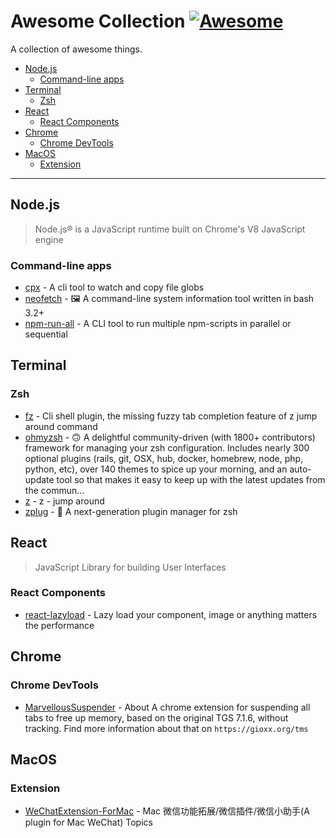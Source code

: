 # **Awesome Collection** [![Awesome](https://cdn.rawgit.com/sindresorhus/awesome/d7305f38d29fed78fa85652e3a63e154dd8e8829/media/badge.svg)](https://github.com/sindresorhus/awesome)

A collection of awesome things.

- [Node.js](#node.js)
  - [Command-line apps](#command-line-apps)
- [Terminal](#terminal)
  - [Zsh](#zsh)
- [React](#react)
  - [React Components](#react-components)
- [Chrome](#chrome)
  - [Chrome DevTools](#chrome-devtools)
- [MacOS](#macos)
  - [Extension](#extension)

---

## Node.js

> Node.js® is a JavaScript runtime built on Chrome's V8 JavaScript engine

### Command-line apps

- [cpx](https://github.com/mysticatea/cpx) - A cli tool to watch and copy file
  globs
- [neofetch](https://github.com/dylanaraps/neofetch) - 🖼️ A command-line system
  information tool written in bash 3.2+
- [npm-run-all](https://github.com/mysticatea/npm-run-all) - A CLI tool to run
  multiple npm-scripts in parallel or sequential

## Terminal

### Zsh

- [fz](https://github.com/changyuheng/fz) - Cli shell plugin, the missing fuzzy
  tab completion feature of z jump around command
- [ohmyzsh](https://github.com/ohmyzsh/ohmyzsh) - 🙃 A delightful
  community-driven (with 1800+ contributors) framework for managing your zsh
  configuration. Includes nearly 300 optional plugins (rails, git, OSX, hub,
  docker, homebrew, node, php, python, etc), over 140 themes to spice up your
  morning, and an auto-update tool so that makes it easy to keep up with the
  latest updates from the commun…
- [z](https://github.com/rupa/z) - z - jump around
- [zplug](https://github.com/zplug/zplug) - 🌺 A next-generation plugin manager
  for zsh

## React

> JavaScript Library for building User Interfaces

### React Components

- [react-lazyload](https://github.com/twobin/react-lazyload) - Lazy load your
  component, image or anything matters the performance

## Chrome

### Chrome DevTools

- [MarvellousSuspender](https://github.com/gioxx/MarvellousSuspender) - About A
  chrome extension for suspending all tabs to free up memory, based on the
  original TGS 7.1.6, without tracking. Find more information about that on
  `https://gioxx.org/tms`

## MacOS

### Extension

- [WeChatExtension-ForMac](https://github.com/MustangYM/WeChatExtension-ForMac) -
  Mac 微信功能拓展/微信插件/微信小助手(A plugin for Mac WeChat) Topics
